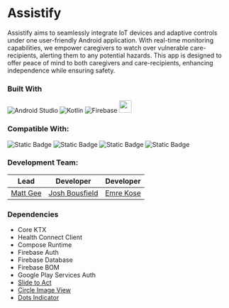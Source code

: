 # Assistify
Assistify aims to seamlessly integrate IoT devices and adaptive controls under one user-friendly Android application. With real-time monitoring capabilities, we empower caregivers to watch over vulnerable care-recipients, alerting them to any potential hazards. This app is designed to offer peace of mind to both caregivers and care-recipients, enhancing independence while ensuring safety.


### Built With
![Android Studio](https://img.shields.io/badge/android%20studio-346ac1?style=for-the-badge&logo=android%20studio&logoColor=white)
![Kotlin](https://img.shields.io/badge/kotlin-%237F52FF.svg?style=for-the-badge&logo=kotlin&logoColor=white)
![Firebase](https://img.shields.io/badge/firebase-%23039BE5.svg?style=for-the-badge&logo=firebase)
<img src="https://img.shields.io/badge/Health_Connect-blue?style=flat-square&logo=google&logoColor=black" height="28"/>


### Compatible With:
![Static Badge](https://img.shields.io/badge/Android_9%2B-lightblue?logo=android)
![Static Badge](https://img.shields.io/badge/Fitbit_Watch-%236750A4?style=flat-square&logo=fitbit)
![Static Badge](https://img.shields.io/badge/Google_Fit-%23DBE1F1?style=flat-square&logo=googlefit)
![Static Badge](https://img.shields.io/badge/Oura_Health-red?style=flat-square&logo=osano&logoColor=black)


### Development Team:
| Lead | Developer | Developer
| ------------------------------------------ | ------------------------------------------- | -------------------------------------- |
| [Matt Gee](https://github.com/matthew-exe) | [Josh Bousfield](https://github.com/Bouza1) | [Emre Kose](https://github.com/DunPog) |


### Dependencies
- Core KTX
- Health Connect Client
- Compose Runtime
- Firebase Auth
- Firebase Database
- Firebase BOM
- Google Play Services Auth
- [Slide to Act](https://github.com/cortinico/slidetoact)
- [Circle Image View](https://github.com/hdodenhof/CircleImageView)
- [Dots Indicator](https://github.com/tommybuonomo/dotsindicator)

